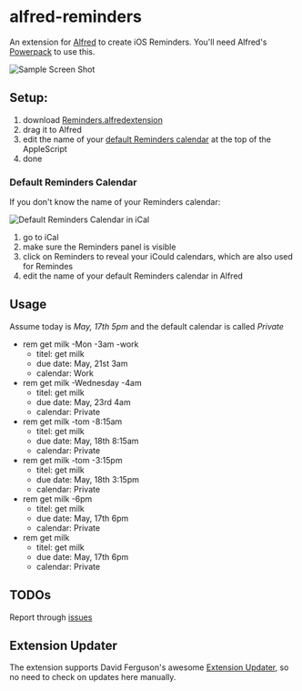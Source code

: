 alfred-reminders
================

An extension for [Alfred](http://www.alfredapp.com/) to create iOS Reminders. You'll need Alfred's [Powerpack](http://www.alfredapp.com/powerpack/) to use this.

![Sample Screen Shot](https://github.com/downloads/dlinsin/alfred-reminders/reminder_screen_shot.png)

## Setup:

1. download [Reminders.alfredextension](https://github.com/downloads/dlinsin/alfred-reminders/Reminders.alfredextension)
1. drag it to Alfred
1. edit the name of your [default Reminders calendar](https://github.com/dlinsin/alfred-reminders#default-reminders-calendar) at the top of the AppleScript
1. done

### Default Reminders Calendar

If you don't know the name of your Reminders calendar:

![Default Reminders Calendar in iCal](https://github.com/downloads/dlinsin/alfred-reminders/setup_default_calendar.png)

1. go to iCal
1. make sure the Reminders panel is visible
1. click on Reminders to reveal your iCould calendars, which are also used for Remindes
1. edit the name of your default Reminders calendar in Alfred

## Usage

Assume today is _May, 17th 5pm_ and the default calendar is called _Private_

* rem get milk -Mon -3am -work
  * titel: get milk
  * due date: May, 21st 3am
  * calendar: Work
* rem get milk -Wednesday -4am
  * titel: get milk
  * due date: May, 23rd 4am
  * calendar: Private
* rem get milk -tom -8:15am
  * titel: get milk
  * due date: May, 18th 8:15am
  * calendar: Private
* rem get milk -tom -3:15pm
  * titel: get milk
  * due date: May, 18th 3:15pm
  * calendar: Private
* rem get milk -6pm
  * titel: get milk
  * due date: May, 17th 6pm
  * calendar: Private
* rem get milk 
  * titel: get milk
  * due date: May, 17th 6pm
  * calendar: Private
  
## TODOs

Report through [issues](https://github.com/dlinsin/alfred-reminders/issues)

## Extension Updater

The extension supports David Ferguson's awesome [Extension Updater](http://jdfwarrior.tumblr.com/updater), 
so no need to check on updates here manually. 
